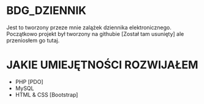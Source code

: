 # BDG_DZIENNIK

Jest to tworzony przeze mnie zalążek dziennika elektronicznego.</br>
Początkowo projekt był tworzony na githubie [Został tam usunięty] ale przeniosłem go tutaj.

# JAKIE UMIEJĘTNOŚCI ROZWIJAŁEM
 - PHP [PDO]
 - MySQL
 - HTML & CSS [Bootstrap]